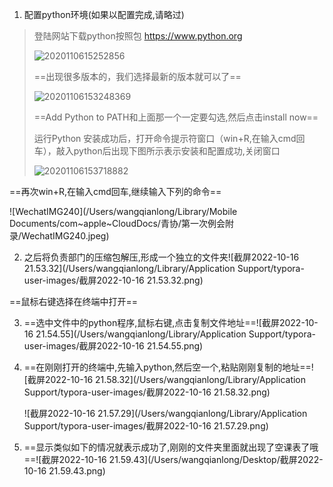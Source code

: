 1. 配置python环境(如果以配置完成,请略过)

> 登陆网站下载python按照包  https://www.python.org
>
> ![2020110615252856](/Users/wangqianlong/Downloads/2020110615252856.png)
>
> ==出现很多版本的，我们选择最新的版本就可以了==
>
> ![20201106153248369](/Users/wangqianlong/Downloads/20201106153248369.png)
>
> ==Add Python to PATH和上面那一个一定要勾选,然后点击install now==
>
> 运行Python
> 安装成功后，打开命令提示符窗口（win+R,在输入cmd回车），敲入python后出现下图所示表示安装和配置成功,关闭窗口
>
> ![20201106153718882](/Users/wangqianlong/Downloads/20201106153718882.png)

==再次win+R,在输入cmd回车,继续输入下列的命令==

![WechatIMG240](/Users/wangqianlong/Library/Mobile Documents/com~apple~CloudDocs/青协/第一次例会附录/WechatIMG240.jpeg)

2. 之后将负责部门的压缩包解压,形成一个独立的文件夹![截屏2022-10-16 21.53.32](/Users/wangqianlong/Library/Application Support/typora-user-images/截屏2022-10-16 21.53.32.png)

==鼠标右键选择在终端中打开==

3. ==选中文件中的python程序,鼠标右键,点击复制文件地址==![截屏2022-10-16 21.54.55](/Users/wangqianlong/Library/Application Support/typora-user-images/截屏2022-10-16 21.54.55.png)



4. ==在刚刚打开的终端中,先输入python,然后空一个,粘贴刚刚复制的地址==![截屏2022-10-16 21.58.32](/Users/wangqianlong/Library/Application Support/typora-user-images/截屏2022-10-16 21.58.32.png)

   ![截屏2022-10-16 21.57.29](/Users/wangqianlong/Library/Application Support/typora-user-images/截屏2022-10-16 21.57.29.png)

5. ==显示类似如下的情况就表示成功了,刚刚的文件夹里面就出现了空课表了哦==![截屏2022-10-16 21.59.43](/Users/wangqianlong/Desktop/截屏2022-10-16 21.59.43.png)